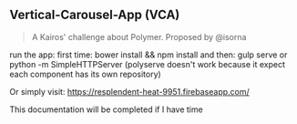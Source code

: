 
## Vertical-Carousel-App (VCA)

> A Kairos' challenge about Polymer. Proposed by @isorna

run the app:
first time: bower install && npm install
and then: gulp serve or python -m SimpleHTTPServer (polyserve doesn't work because it expect each component has its own repository)

Or simply visit:
https://resplendent-heat-9951.firebaseapp.com/

This documentation will be completed if I have time
